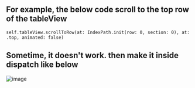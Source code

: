 ## For example, the below code scroll to the top row of the tableView

    self.tableView.scrollToRow(at: IndexPath.init(row: 0, section: 0), at: .top, animated: false)


## Sometime, it doesn't work. then make it inside dispatch like below
![image](https://user-images.githubusercontent.com/81428296/155663176-c603a3e6-be9f-4a71-8afe-082150370bd9.png)

